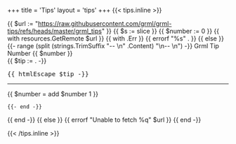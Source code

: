 +++
title = 'Tips'
layout = 'tips'
+++
{{< tips.inline >}}

{{ $url := "https://raw.githubusercontent.com/grml/grml-tips/refs/heads/master/grml_tips" }}
{{ $s := slice }}
{{ $number := 0 }}
{{ with resources.GetRemote $url }}
  {{ with .Err }}
    {{ errorf "%s" . }}
  {{ else }}
    {{- range (split (strings.TrimSuffix "-- \n" .Content) "\n-- \n") -}}
<a name="{{ $number }}"></a>
Grml Tip Number {{ $number }}<br>
{{ $tip := . -}}
<pre>{{ htmlEscape $tip -}}</pre>
<hr>
{{ $number = add $number 1 }}

    {{- end -}}
  {{ end -}}
{{ else }}
  {{ errorf "Unable to fetch %q" $url }}
{{ end -}}

{{< /tips.inline >}}
